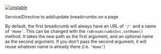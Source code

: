 [![unstable](http://badges.github.io/stability-badges/dist/unstable.svg)](http://github.com/badges/stability-badges)

Service/Directive to add/update breadcrumbs on a page

By default, the first breadcrumb will always have an URL of `'/'` and a name of `'Home'`. This can be changed
with the `rxBreadcrumbsSvc.setHome()` method. It takes the new path as the first argument, and an optional name as the second argument. If you don't pass the second argument, it will reuse whatever name is already there (i.e. `'Home'`)

